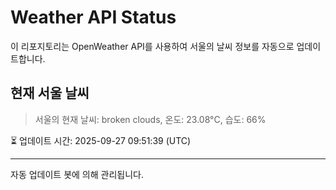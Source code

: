 
# Weather API Status

이 리포지토리는 OpenWeather API를 사용하여 서울의 날씨 정보를 자동으로 업데이트합니다.

## 현재 서울 날씨
> 서울의 현재 날씨: broken clouds, 온도: 23.08°C, 습도: 66%

⏳ 업데이트 시간: 2025-09-27 09:51:39 (UTC)

---
자동 업데이트 봇에 의해 관리됩니다.
